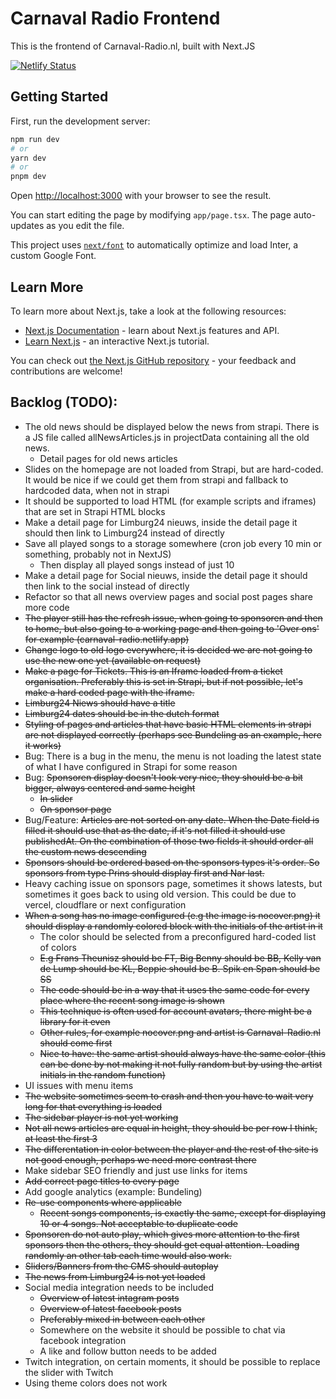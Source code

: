# Carnaval Radio Frontend

This is the frontend of Carnaval-Radio.nl, built with Next.JS

[![Netlify Status](https://api.netlify.com/api/v1/badges/2ee00722-68c7-4cbf-a9d9-813ae8882cf2/deploy-status)](https://app.netlify.com/sites/carnaval-radio/deploys)

## Getting Started

First, run the development server:

```bash
npm run dev
# or
yarn dev
# or
pnpm dev
```

Open [http://localhost:3000](http://localhost:3000) with your browser to see the result.

You can start editing the page by modifying `app/page.tsx`. The page auto-updates as you edit the file.

This project uses [`next/font`](https://nextjs.org/docs/basic-features/font-optimization) to automatically optimize and load Inter, a custom Google Font.

## Learn More

To learn more about Next.js, take a look at the following resources:

- [Next.js Documentation](https://nextjs.org/docs) - learn about Next.js features and API.
- [Learn Next.js](https://nextjs.org/learn) - an interactive Next.js tutorial.

You can check out [the Next.js GitHub repository](https://github.com/vercel/next.js/) - your feedback and contributions are welcome!

## Backlog (TODO):
- The old news should be displayed below the news from strapi. There is a JS file called allNewsArticles.js in projectData containing all the old news.
  - Detail pages for old news articles
- Slides on the homepage are not loaded from Strapi, but are hard-coded. It would be nice if we could get them from strapi and fallback to hardcoded data, when not in strapi
- It should be supported to load HTML (for example scripts and iframes) that are set in Strapi HTML blocks
- Make a detail page for Limburg24 nieuws, inside the detail page it should then link to Limburg24 instead of directly
- Save all played songs to a storage somewhere (cron job every 10 min or something, probably not in NextJS)
  - Then display all played songs instead of just 10
- Make a detail page for Social nieuws, inside the detail page it should then link to the social instead of directly
- Refactor so that all news overview pages and social post pages share more code
- ~~The player still has the refresh issue, when going to sponsoren and then to home, but also going to a working page and then going to 'Over ons' for example (carnaval-radio.netlify.app)~~
- ~~Change logo to old logo everywhere, it is decided we are not going to use the new one yet (available on request)~~
- ~~Make a page for Tickets. This is an Iframe loaded from a ticket organisation. Preferably this is set in Strapi, but if not possible, let's make a hard coded page with the iframe.~~
- ~~Limburg24 Niews should have a title~~
- ~~Limburg24 dates should be in the dutch format~~
- ~~Styling of pages and articles that have basic HTML elements in strapi are not displayed correctly (perhaps see Bundeling as an example, here it works)~~
- Bug: There is a bug in the menu, the menu is not loading the latest state of what I have configured in Strapi for some reason
- Bug: ~~Sponsoren display doesn't look very nice, they should be a bit bigger, always centered and same height~~
  - ~~In slider~~
  - ~~On sponsor page~~
- Bug/Feature: ~~Articles are not sorted on any date. When the Date field is filled it should use that as the date, if it's not filled it should use publishedAt. On the combination of those two fields it should order all the custom news descending~~
- ~~Sponsors should be ordered based on the sponsors types it's order. So sponsors from type Prins should display first and Nar last.~~
- Heavy caching issue on sponsors page, sometimes it shows latests, but sometimes it goes back to using old version. This could be due to vercel, cloudflare or next configuration
- ~~When a song has no image configured (e.g the image is nocover.png) it should display a randomly colored block with the initials of the artist in it~~
  - The color should be selected from a preconfigured hard-coded list of colors
  - ~~E.g Frans Theunisz should be FT, Big Benny should be BB, Kelly van de Lump should be KL, Beppie should be B. Spik en Span should be SS~~
  - ~~The code should be in a way that it uses the same code for every place where the recent song image is shown~~
  - ~~This technique is often used for account avatars, there might be a library for it even~~
  - ~~Other rules, for example nocover.png and artist is Carnaval-Radio.nl should come first~~
  - ~~Nice to have: the same artist should always have the same color (this can be done by not making it not fully random but by using the artist initials in the random function)~~
- UI issues with menu items
- ~~The website sometimes seem to crash and then you have to wait very long for that everything is loaded~~
- ~~The sidebar player is not yet working~~
- ~~Not all news articles are equal in height, they should be per row I think, at least the first 3~~
- ~~The differentation in color between the player and the rest of the site is not good enough, perhaps we need more contrast there~~
- Make sidebar SEO friendly and just use links for items
- ~~Add correct page titles to every page~~
- Add google analytics (example: Bundeling)
- ~~Re-use components where applicable~~
  - ~~Recent songs components, is exactly the same, except for displaying 10 or 4 songs. Not acceptable to duplicate code~~
- ~~Sponsoren do not auto play, which gives more attention to the first sponsors then the others, they should get equal attention. Loading randomly an other tab each time would also work.~~
- ~~Sliders/Banners from the CMS should autoplay~~
- ~~The news from Limburg24 is not yet loaded~~
- Social media integration needs to be included
  - ~~Overview of latest intagram posts~~
  - ~~Overview of latest facebook posts~~
  - ~~Preferably mixed in between each other~~
  - Somewhere on the website it should be possible to chat via facebook integration
  - A like and follow button needs to be added
- Twitch integration, on certain moments, it should be possible to replace the slider with Twitch
- Using theme colors does not work
